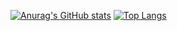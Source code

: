 

[![Anurag's GitHub stats](https://github-readme-stats.vercel.app/api?username=timid198)](https://github.com/anuraghazra/github-readme-stats) [![Top Langs](https://github-readme-stats.vercel.app/api/top-langs/?username=timid198)](https://github.com/anuraghazra/github-readme-stats)
